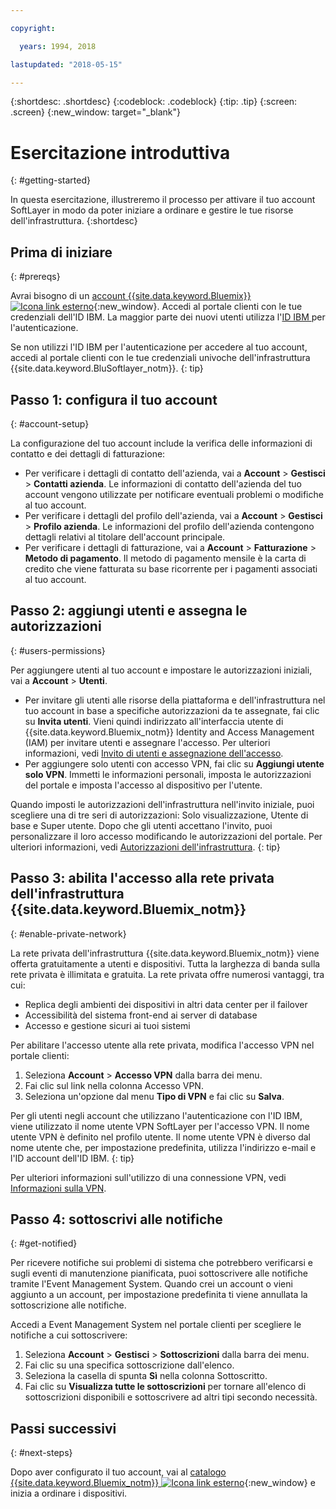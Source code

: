```yaml
---

copyright:

  years: 1994, 2018

lastupdated: "2018-05-15"

---
```


{:shortdesc: .shortdesc}
{:codeblock: .codeblock}
{:tip: .tip}
{:screen: .screen}
{:new_window: target="_blank"}


# Esercitazione introduttiva
{: #getting-started}

In questa esercitazione, illustreremo il processo per attivare il tuo account SoftLayer in modo da poter iniziare a ordinare e gestire le tue risorse dell'infrastruttura.
{:shortdesc}

## Prima di iniziare
{: #prereqs}

Avrai bisogno di un [account {{site.data.keyword.Bluemix}} ![Icona link esterno](../icons/launch-glyph.svg "Icona link esterno")](https://control.bluemix.net/){:new_window}. Accedi al portale clienti con le tue credenziali dell'ID IBM. La maggior parte dei nuovi utenti utilizza l'[ID IBM ](/docs/account/softlayerlink.html#switchtoIBMid) per l'autenticazione.

Se non utilizzi l'ID IBM per l'autenticazione per accedere al tuo account, accedi al portale clienti con le tue credenziali univoche dell'infrastruttura {{site.data.keyword.BluSoftlayer_notm}}.
{: tip}

## Passo 1: configura il tuo account
{: #account-setup}

La configurazione del tuo account include la verifica delle informazioni di contatto e dei dettagli di fatturazione:
 * Per verificare i dettagli di contatto dell'azienda, vai a **Account** > **Gestisci** > **Contatti azienda**. Le informazioni di contatto dell'azienda del tuo account vengono utilizzate per notificare eventuali problemi o modifiche al tuo account.
 * Per verificare i dettagli del profilo dell'azienda, vai a **Account** > **Gestisci** > **Profilo azienda**. Le informazioni del profilo dell'azienda contengono dettagli relativi al titolare dell'account principale.
 * Per verificare i dettagli di fatturazione, vai a **Account** > **Fatturazione** > **Metodo di pagamento**. Il metodo di pagamento mensile è la carta di credito che viene fatturata su base ricorrente per i pagamenti associati al tuo account.

## Passo 2: aggiungi utenti e assegna le autorizzazioni
{: #users-permissions}

Per aggiungere utenti al tuo account e impostare le autorizzazioni iniziali, vai a **Account** > **Utenti**.
 * Per invitare gli utenti alle risorse della piattaforma e dell'infrastruttura nel tuo account in base a specifiche autorizzazioni da te assegnate, fai clic su **Invita utenti**. Vieni quindi indirizzato all'interfaccia utente di {{site.data.keyword.Bluemix_notm}} Identity and Access Management (IAM) per invitare utenti e assegnare l'accesso. Per ulteriori informazioni, vedi [Invito di utenti e assegnazione dell'accesso](/docs/iam/iamuserinv.html).
 * Per aggiungere solo utenti con accesso VPN, fai clic su **Aggiungi utente solo VPN**. Immetti le informazioni personali, imposta le autorizzazioni del portale e imposta l'accesso al dispositivo per l'utente.

Quando imposti le autorizzazioni dell'infrastruttura nell'invito iniziale, puoi scegliere una di tre seri di autorizzazioni: Solo visualizzazione, Utente di base e Super utente. Dopo che gli utenti accettano l'invito, puoi personalizzare il loro accesso modificando le autorizzazioni del portale. Per ulteriori informazioni, vedi [Autorizzazioni dell'infrastruttura](/docs/iam/infrastructureaccess.html).
{: tip}

## Passo 3: abilita l'accesso alla rete privata dell'infrastruttura {{site.data.keyword.Bluemix_notm}}
{: #enable-private-network}

La rete privata dell'infrastruttura {{site.data.keyword.Bluemix_notm}} viene offerta gratuitamente a utenti e dispositivi. Tutta la larghezza di banda sulla rete privata è illimitata e gratuita. La rete privata offre numerosi vantaggi, tra cui:
  * Replica degli ambienti dei dispositivi in altri data center per il failover
  * Accessibilità del sistema front-end ai server di database
  * Accesso e gestione sicuri ai tuoi sistemi

Per abilitare l'accesso utente alla rete privata, modifica l'accesso VPN nel portale clienti:
  1. Seleziona **Account** > **Accesso VPN** dalla barra dei menu.  
  2. Fai clic sul link nella colonna Accesso VPN.
  3. Seleziona un'opzione dal menu **Tipo di VPN** e fai clic su **Salva**.  

Per gli utenti negli account che utilizzano l'autenticazione con l'ID IBM, viene utilizzato il nome utente VPN SoftLayer per l'accesso VPN. Il nome utente VPN è definito nel profilo utente. Il nome utente VPN è diverso dal nome utente che, per impostazione predefinita, utilizza l'indirizzo e-mail e l'ID account dell'ID IBM.
{: tip}

Per ulteriori informazioni sull'utilizzo di una connessione VPN, vedi [Informazioni sulla VPN](/docs/infrastructure/iaas-vpn/about-vpn.html).

## Passo 4: sottoscrivi alle notifiche
{: #get-notified}

Per ricevere notifiche sui problemi di sistema che potrebbero verificarsi e sugli eventi di manutenzione pianificata, puoi sottoscrivere alle notifiche tramite l'Event Management System. Quando crei un account o vieni aggiunto a un account, per impostazione predefinita ti viene annullata la sottoscrizione alle notifiche.

Accedi a Event Management System nel portale clienti per scegliere le notifiche a cui sottoscrivere:
  1. Seleziona **Account** > **Gestisci** > **Sottoscrizioni** dalla barra dei menu.
  2. Fai clic su una specifica sottoscrizione dall'elenco.
  3. Seleziona la casella di spunta **Sì** nella colonna Sottoscritto.
  4. Fai clic su **Visualizza tutte le sottoscrizioni** per tornare all'elenco di sottoscrizioni disponibili e sottoscrivere ad altri tipi secondo necessità.

## Passi successivi
{: #next-steps}

Dopo aver configurato il tuo account, vai al [catalogo {{site.data.keyword.Bluemix_notm}} ![Icona link esterno](../icons/launch-glyph.svg)](https://console.bluemix.net/catalog/?category=infrastructure){:new_window} e inizia a ordinare i dispositivi.
